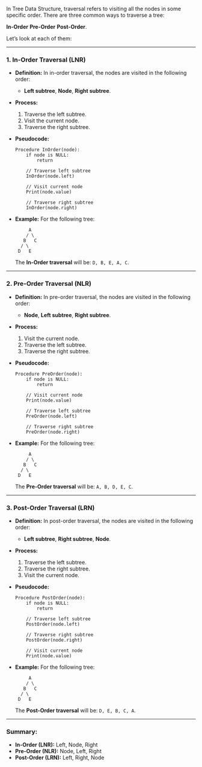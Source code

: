 In Tree Data Structure, traversal refers to visiting all the nodes in some specific order. 
There are three common ways to traverse a tree:

**In-Order**
**Pre-Order**
**Post-Order**. 

Let’s look at each of them:

---

### **1. In-Order Traversal (LNR)**

- **Definition:** In in-order traversal, the nodes are visited in the following order: 
  - **Left subtree**, **Node**, **Right subtree**.
  
- **Process:**
  1. Traverse the left subtree.
  2. Visit the current node.
  3. Traverse the right subtree.

- **Pseudocode:**
    ```plaintext
    Procedure InOrder(node):
        if node is NULL:
            return
        
        // Traverse left subtree
        InOrder(node.left)
        
        // Visit current node
        Print(node.value)
        
        // Traverse right subtree
        InOrder(node.right)
    ```

- **Example:**
  For the following tree:

  ```
       A
      / \
     B   C
    / \
   D   E
  ```

  The **In-Order traversal** will be: `D, B, E, A, C`.

---

### **2. Pre-Order Traversal (NLR)**

- **Definition:** In pre-order traversal, the nodes are visited in the following order: 
  - **Node**, **Left subtree**, **Right subtree**.

- **Process:**
  1. Visit the current node.
  2. Traverse the left subtree.
  3. Traverse the right subtree.

- **Pseudocode:**
    ```plaintext
    Procedure PreOrder(node):
        if node is NULL:
            return
        
        // Visit current node
        Print(node.value)
        
        // Traverse left subtree
        PreOrder(node.left)
        
        // Traverse right subtree
        PreOrder(node.right)
    ```

- **Example:**
  For the following tree:

  ```
       A
      / \
     B   C
    / \
   D   E
  ```

  The **Pre-Order traversal** will be: `A, B, D, E, C`.

---

### **3. Post-Order Traversal (LRN)**

- **Definition:** In post-order traversal, the nodes are visited in the following order: 
  - **Left subtree**, **Right subtree**, **Node**.

- **Process:**
  1. Traverse the left subtree.
  2. Traverse the right subtree.
  3. Visit the current node.

- **Pseudocode:**
    ```plaintext
    Procedure PostOrder(node):
        if node is NULL:
            return
        
        // Traverse left subtree
        PostOrder(node.left)
        
        // Traverse right subtree
        PostOrder(node.right)
        
        // Visit current node
        Print(node.value)
    ```

- **Example:**
  For the following tree:

  ```
       A
      / \
     B   C
    / \
   D   E
  ```

  The **Post-Order traversal** will be: `D, E, B, C, A`.

---

### Summary:

- **In-Order (LNR):** Left, Node, Right
- **Pre-Order (NLR):** Node, Left, Right
- **Post-Order (LRN):** Left, Right, Node
